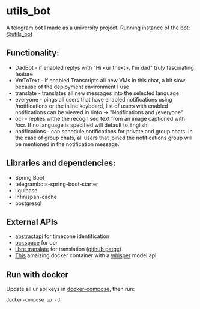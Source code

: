 # utils_bot
A telegram bot I made as a university project. Running instance of the bot: [@utiIs_bot](https://web.telegram.org/k/#@utiIs_bot)

## Functionality:
 - DadBot - if enabled replys with "Hi \<ur thext\>, I'm dad" truly fascinating feature
 - VmToText - if enabled Transcripts all new VMs in this chat, a bit slow because of the deployment environment I use
 - translate - translates all new messages into the selected language
 - everyone - pings all users that have enabled notifications using /notifications or the inline keyboard, list of users with enabled notifications can be viewed in /info -> "Notifications and /everyone"
 - ocr - replies withe the recognised text from an image captioned with /ocr. If no language is specified will default to English.
 - notifications - can schedule notifications for private and group chats. In the case of group chats, all users that joined the notifications group will be mentioned in the notification message.

## Libraries and dependencies:
  - Spring Boot
  - telegrambots-spring-boot-starter
  - liquibase
  - infinispan-cache
  - postgresql

## External APIs
 - [abstractapi](https://app.abstractapi.com/) for timezone identification
 - [ocr.space](https://ocr.space/ocrapi) for ocr
 - [libre translate](https://translate.fedilab.app/) for translation ([github patge](https://github.com/LibreTranslate/LibreTranslate))
 - [This](https://hub.docker.com/r/onerahmet/openai-whisper-asr-webservice#!) amaizing docker container with a [whisper](https://github.com/openai/whisper) model api

## Run with docker
Update all ur api keys in [docker-compose](https://github.com/RaduDobrovolschi/utils_bot/tree/main/src/main/docker), then run:
```
docker-compose up -d
```
